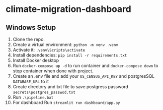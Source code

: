# climate-migration-dashboard

## Windows Setup

1. Clone the repo.
2. Create a virtual environment: `python -m venv .venv`
3. Activate it: `.venv\Scripts\activate`
4. Install dependencies: `pip install -r requirements.txt`
5. Install Docker desktop
6. Run `docker-compose up -d` to run container and `docker-compose down` to stop container when done with project.
7. Create an .env file and add your `US_CENSUS_API_KEY` and postgresSQL `DATABASE_URL` to it
8. Create directory and txt file to save postgress password `secrets\postgres_passwod.txt`
9. Run `.\pipeline.bat`
10. For dashboard Run `streamlit run dashboard/app.py`

